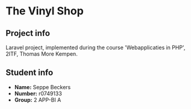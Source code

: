 # The Vinyl Shop
## Project info
Laravel project, implemented during the course 'Webapplicaties in PHP', 2ITF, Thomas More Kempen. 
## Student info
- **Name:** Seppe Beckers
- **Number:** r0749133
- **Group:** 2 APP-BI A